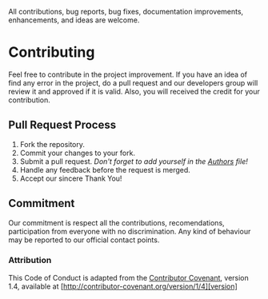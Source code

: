 All contributions, bug reports, bug fixes, documentation improvements, enhancements, and ideas are welcome. 

# Contributing

Feel free to contribute in the project improvement. If you have an idea of find any error in the project, do a pull request and our developers group will review it and approved if it is valid. Also, you will received the credit for your contribution. 

## Pull Request Process

1. Fork the repository.
2. Commit your changes to your fork.
3. Submit a pull request. _Don't forget to add yourself in the [Authors](Authors) file!_
4. Handle any feedback before the request is merged.
5. Accept our sincere Thank You!

## Commitment

Our commitment is respect all the contributions, recomendations, participation from everyone with no discrimination. Any kind of behaviour may be reported to our official contact points.  

### Attribution

This Code of Conduct is adapted from the [Contributor Covenant][homepage], version 1.4, available at [http://contributor-covenant.org/version/1/4][version]

[homepage]: http://contributor-covenant.org
[version]: http://contributor-covenant.org/version/1/4/
